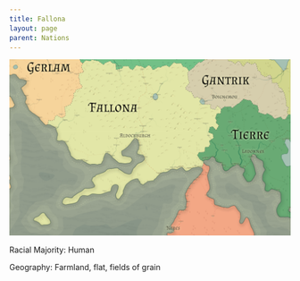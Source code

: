 ```yaml
---
title: Fallona
layout: page
parent: Nations
---
```


![NationMap](../images/nations/Fallona.png)

Racial Majority: Human

Geography: Farmland, flat, fields of grain
